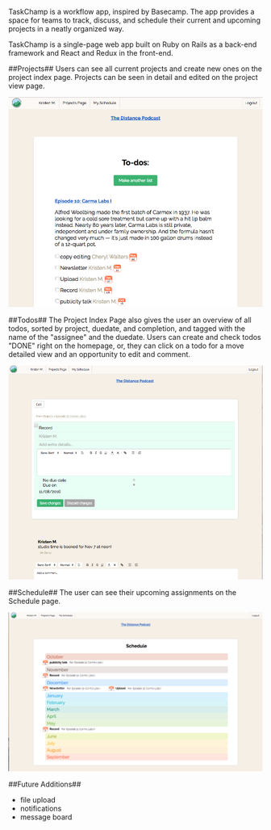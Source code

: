 TaskChamp is a workflow app, inspired by Basecamp. The app provides a
space for teams to track, discuss, and schedule their current and upcoming
projects in a neatly organized way.

TaskChamp is a single-page web app built on Ruby on Rails as a back-end
framework and React and Redux in the front-end.

##Projects##
Users can see all current projects and create new ones on the project
index page.
Projects can be seen in detail and edited on the project view page.

![Project Index Page](./docs/screenshots/project_page.png?raw=true "project page")



##Todos##
The Project Index Page also gives the user an overview of all todos, sorted
by project, duedate, and completion, and tagged with the name of the
"assignee" and the duedate. Users can create and check todos "DONE" right on the homepage,
or, they can click on a todo for a move detailed view and an opportunity
to edit and comment.

![Todo View Page](./docs/screenshots/todo_view_page.png?raw=true "todo page")

##Schedule##
The user can see their upcoming assignments on the Schedule page.

![Schedule View Page](./docs/screenshots/schedule_page.png?raw=true "schedule page")


##Future Additions##
  * file upload
  * notifications
  * message board
